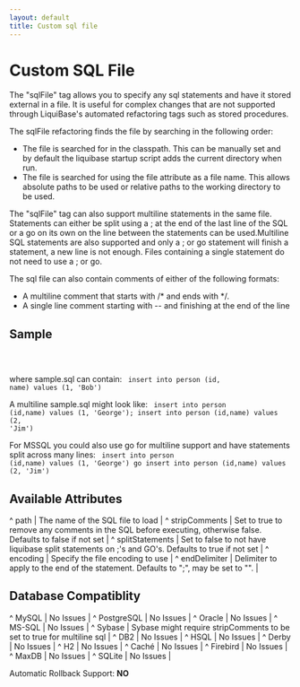 ```yaml
---
layout: default
title: Custom sql file
---
```


# Custom SQL File #

The "sqlFile" tag allows you to specify any sql statements and have it stored external in a file. It is useful for complex changes that are not supported through LiquiBase's automated refactoring tags such as stored procedures.

The sqlFile refactoring finds the file by searching in the following order:

  - The file is searched for in the classpath. This can be manually set and by default the liquibase startup script adds the current directory when run.
  - The file is searched for using the file attribute as a file name. This allows absolute paths to be used or relative paths to the working directory to be used.

The "sqlFile" tag can also support multiline statements in the same file. Statements can either be split using a ; at the end of the last line of the SQL or a go on its own on the line between the statements can be used.Multiline SQL statements are also supported and only a ; or go statement will finish a statement, a new line is not enough. Files containing a single statement do not need to use a ; or go.

The sql file can also contain comments of either of the following formats:

  - A multiline comment that starts with /* and ends with */.
  - A single line comment starting with <space>--<space> and finishing at the end of the line 


## Sample ##

<code xml>
<sqlFile path="sample.sql"/>
</code>

where sample.sql can contain:
<code sql>
insert into person (id, name) values (1, 'Bob')
</code>

A multiline sample.sql might look like:
<code sql>
insert into person (id,name) values (1, 'George');
insert into person (id,name) values (2, 'Jim')
</code>

For MSSQL you could also use go  for multiline support and 
have statements split across many lines:
<code sql>
insert into person (id,name) 
values (1, 'George')
go
insert into person (id,name) 
values (2, 'Jim')
</code>                    


## Available Attributes ##

^ path  | The name of the SQL file to load  | 
^ stripComments  | Set to true to remove any comments in the SQL before executing, otherwise false. Defaults to false if not set  | 
^ splitStatements  | Set to false to not have liquibase split statements on ;'s and GO's. Defaults to true if not set  | 
^ encoding  | Specify the file encoding to use  | 
^ endDelimiter  | Delimiter to apply to the end of the statement.  Defaults to ";", may be set to "".  | 


## Database Compatiblity ##

^ MySQL  | No Issues  | 
^ PostgreSQL  | No Issues  | 
^ Oracle  | No Issues  | 
^ MS-SQL  | No Issues  | 
^ Sybase  | Sybase might require stripComments to be set to true for multiline sql  | 
^ DB2  | No Issues  | 
^ HSQL  | No Issues  | 
^ Derby  | No Issues  | 
^ H2  | No Issues  | 
^ Caché  | No Issues  | 
^ Firebird  | No Issues  | 
^ MaxDB  | No Issues  | 
^ SQLite  | No Issues  | 

Automatic Rollback Support: **NO**